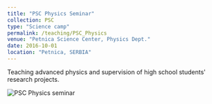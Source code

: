 ```yaml
---
title: "PSC Physics Seminar"
collection: PSC
type: "Science camp"
permalink: /teaching/PSC_Physics
venue: "Petnica Science Center, Physics Dept."
date: 2016-10-01
location: "Petnica, SERBIA"
---
```


Teaching advanced physics and supervision of high school students' research projects.

![PSC Physics seminar](https://stefan-andjelkovic-pitt.github.io/images/PSC_physics.jpg)
